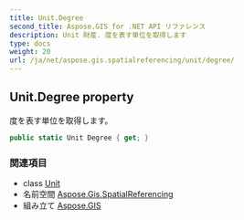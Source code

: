 ```yaml
---
title: Unit.Degree
second_title: Aspose.GIS for .NET API リファレンス
description: Unit 財産. 度を表す単位を取得します
type: docs
weight: 20
url: /ja/net/aspose.gis.spatialreferencing/unit/degree/
---
```

## Unit.Degree property

度を表す単位を取得します。

```csharp
public static Unit Degree { get; }
```

### 関連項目

* class [Unit](../)
* 名前空間 [Aspose.Gis.SpatialReferencing](../../unit/)
* 組み立て [Aspose.GIS](../../../)


